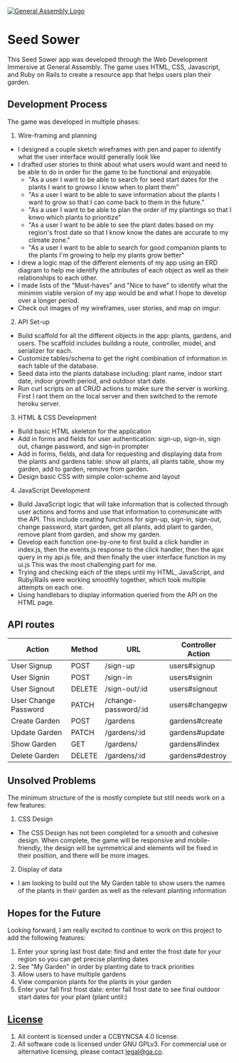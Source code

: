 [![General Assembly Logo](https://camo.githubusercontent.com/1a91b05b8f4d44b5bbfb83abac2b0996d8e26c92/687474703a2f2f692e696d6775722e636f6d2f6b6538555354712e706e67)](https://generalassemb.ly/education/web-development-immersive)

# Seed Sower
This Seed Sower app was developed through the Web Development Immersive at General Assembly. The game uses HTML, CSS, Javascript, and Ruby on Rails to create a resource app that helps users plan their garden.


## Development Process
The game was developed in multiple phases:

1. Wire-framing and planning
  - I designed a couple sketch wireframes with pen and paper to identify what the user interface would generally look like
  - I drafted user stories to think about what users would want and need to be able to do in order for the game to be functional and enjoyable.
      - "As a user I want to be able to search for seed start dates for the plants I want to growso I know when to plant them"
      - "As a user I want to be able to save information about the plants I want to grow so that I can come back to them in the future."
      - "As a user I want to be able to plan the order of my plantings so that I knwo which plants to prioritize"
      - "As a user I want to be able to see the plant dates based on my region's frost date so that I know know the dates are accurate to my climate zone."
      - "As a user I want to be able to search for good companion plants to the plants I'm growing to help my plants grow better"
  - I drew a logic map of the different elements of my app using an ERD diagram to help me identify the attributes of each object as well as their relationships to each other.
  - I made lists of the "Must-haves" and "Nice to have" to identify what the minimim viable version of my app would be and what I hope to develop over a longer period.
  - Check out images of my wireframes, user stories, and map on imgur:

2. API Set-up
  - Build scaffold for all the different objects in the app: plants, gardens, and users. The scaffold includes building a route, controller, model, and serializer for each.
  - Customize tables/schema to get the right combination of information in each table of the database.
  - Seed data into the plants database including: plant name, indoor start date, indoor growth period, and outdoor start date.
  - Run curl scripts on all CRUD actions to make sure the server is working. First I rant them on the local server and then switched to the remote heroku server.

3. HTML & CSS Development
  - Build basic HTML skeleton for the application
  - Add in forms and fields for user authentication: sign-up, sign-in, sign out, change password, and sign-in prompter
  - Add in forms, fields, and data for requesting and displaying data from the plants and gardens table: show all plants, all plants table, show my garden, add to garden, remove from garden.
  - Design basic CSS with simple color-scheme and layout

4. JavaScript Development
  - Build JavaScript logic that will take information that is collected through user actions and forms and use that information to communicate with the API. This include creating functions for sign-up, sign-in, sign-out, change password, start garden, get all plants, add plant to garden, remove plant from garden, and show my garden.
  - Develop each function one-by-one to first build a click handler in index.js, then the events.js response to the click handler, then the ajax query in my api.js file, and then finally the user interface function in my ui.js This was the most challenging part for me.
  - Trying and checking each of the steps until my HTML, JavaScript, and Ruby/Rails  were working smoothly together, which took multiple attempts on each one.
  - Using handlebars to display information queried from the API on the HTML page.
  
## API routes

| Action  | Method | URL | Controller Action |
| ------------- | ------------- | ------------- | ------------- |
| User Signup | POST | /sign-up | users#signup |
| User Signin | POST | /sign-in | users#signin |
| User Signout | DELETE | /sign-out/:id | users#signout |
| User Change Password | PATCH | /change-password/:id | users#changepw |
| Create Garden | POST | /gardens | gardens#create |
| Update Garden | PATCH | /gardens/:id | gardens#update |
| Show Garden | GET | /gardens/ | gardens#index |
| Delete Garden | DELETE | /gardens/:id | gardens#destroy |



## Unsolved Problems
The minimum structure of the is mostly complete but still needs work on a few features:
1. CSS Design
  - The CSS Design has not been completed for a smooth and cohesive design. When complete, the game will be responsive and mobile-friendly, the design will be symmetrical and elements will be fixed in their position, and there will be more images.
2. Display of data
  - I am looking to build out the My Garden table to show users the names of the plants in their garden as well as the relevant planting information

## Hopes for the Future
Looking forward, I am really excited to continue to work on this project to add the following features:
1. Enter your spring last frost date: find and enter the frost date for your region so you can get precise planting dates
2. See "My Garden" in order by planting date to track priorities
3. Allow users to have multiple gardens
4. View companion plants for the plants in your garden
5. Enter your fall first frost date: enter fall frost date to see final outdoor start dates for your plant (plant until:)

## [License](LICENSE)

1.  All content is licensed under a CC­BY­NC­SA 4.0 license.
1.  All software code is licensed under GNU GPLv3. For commercial use or
    alternative licensing, please contact legal@ga.co.
